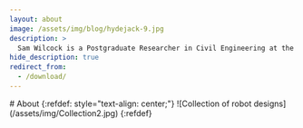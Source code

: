 ```yaml
---
layout: about
image: /assets/img/blog/hydejack-9.jpg
description: >
  Sam Wilcock is a Postgraduate Researcher in Civil Engineering at the University of Leeds, using robots to build shell structures.
hide_description: true
redirect_from:
  - /download/
---
```


<meta property="og:title" content="Sam Wilcock is a Postgraduate Researcher in Civil Engineering at the University of Leeds, using robots to build shell structures." />
# About
{:refdef: style="text-align: center;"}
![Collection of robot designs](/assets/img/Collection2.jpg)
{:refdef}

<!--author-->

